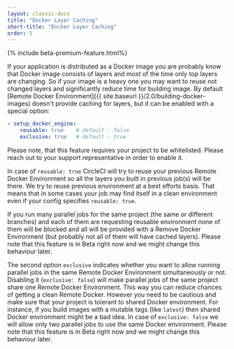 ```yaml
---
layout: classic-docs
title: "Docker Layer Caching"
short-title: "Docker Layer Caching"
order: 5
---
```


{% include beta-premium-feature.html%}

If your application is distributed as a Docker image you are probably know that Docker image consists of layers and most of the time only top layers are changing. So if your image is a heavy one you may want to reuse not changed layers and significantly reduce time for building image. By default [Remote Docker Environment]({{ site.baseurl }}/2.0/building-docker-images) doesn't provide caching for layers, but it can be enabled with a special option:

``` YAML
- setup_docker_engine:
    reusable: true    # default - false
    exclusive: true   # default - true
```

Please note, that this feature requires your project to be whitelisted. Please reach out to your support representative in order to enable it.

In case of `reusable: true` CircleCI will try to reuse your previous Remote Docker Environment so all the layers you built in previous job(s) will be there. We try to reuse previous environment at a best efforts basis. That means that in some cases your job may find itself in a clean environment even if your config specifies `reusable: true`.

If you run many parallel jobs for the same project (the same or different branches) and each of them are requesting reusable environment none of them will be blocked and all will be provided with a Remove Docker Environment (but probably not all of them will have cached layers). Please note that this feature is in Beta right now and we might change this behaviour later.

The second option `exclusive` indicates whether you want to allow running parallel jobs in the same Remote Docker Environment simultaneously or not. Disabling it (`exclusive: false`) will make parallel jobs of the same project share one Remote Docker Environment. This way you can reduce chances of getting a clean Remote Docker. However you need to be cautious and make sure that your project is tolerant to shared Docker environment. For instance, if you build images with a mutable tags (like `latest`) then shared Docker environment might be a bad idea. In case of `exclusive: false` we will allow only two parallel jobs to use the same Docker environment. Please note that this feature is in Beta right now and we might change this behaviour later.
